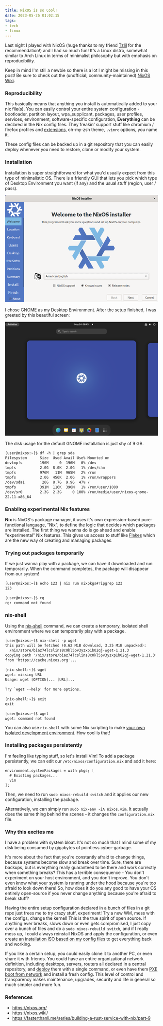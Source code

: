 ```yaml
---
title: NixOS is so Cool!
date: 2023-05-26 01:02:15
tags:
- tech
- linux
---
```


Last night I played with NixOS (huge thanks to my friend [Tzlil](https://tzlil.net) for the recommendation!) and I had so much fun! It's a Linux distro, somewhat similar to Arch Linux in terms of minimalist philosophy but with emphasis on reproducibility.

Keep in mind I'm still a newbie so there is a lot I might be missing in this post! Be sure to check out the (unofficial, community-maintained) [NixOS Wiki](https://nixos.wiki/).

### Reproducibility
This basically means that anything you install is automatically added to your nix file(s). You can easily control your entire system configuration - bootloader, partition layout, wpa_supplicant, packages, user profiles, services, environment, software-specific configuration, **Everything** can be declared in the Nix config files. They freakin' support stuff like chromium / firefox profiles and [extensions](https://search.nixos.org/options?channel=unstable&show=programs.chromium.extensions&from=0&size=50&sort=relevance&type=packages&query=programs.chromium), oh-my-zsh theme, `.vimrc` options, you name it.

These config files can be backed up in a git repository that you can easily deploy whenever you need to restore, clone or modify your system.

### Installation
Installation is super straightforward for what you'd usually expect from this type of minimalistic OS. There is a friendly GUI that lets you pick which type of Desktop Environment you want (if any) and the usual stuff (region, user / pass).

![](/images/nixos-installer.png)

I chose GNOME as my Desktop Environment. After the setup finished, I was greeted by this beautiful screen:

![](/images/nixos-installed.png)

The disk usage for the default GNOME installation is just shy of 9 GB.
```
[user@nixos:~]$ df -h | grep sda
Filesystem      Size  Used Avail Use% Mounted on
devtmpfs        196M     0  196M   0% /dev
tmpfs           2.0G  8.0K  2.0G   1% /dev/shm
tmpfs           976M   11M  965M   2% /run
tmpfs           2.0G  456K  2.0G   1% /run/wrappers
/dev/sda1        20G  8.7G  9.9G  47% /
tmpfs           391M  116K  390M   1% /run/user/1000
/dev/sr0        2.3G  2.3G     0 100% /run/media/user/nixos-gnome-22.11-x86_64
```

### Enabling experimental Nix features
**Nix** is NixOS's package manager, it uses it's own expression-based pure-functional language, "Nix", to define the logic that decides which packages are installed. The first thing we wanna do is go ahead and enable "experimental" Nix features. This gives us access to stuff like [Flakes](https://nixos.wiki/wiki/Flakes) which are the new way of creating and managing packages.

### Trying out packages temporarily

If we just wanna play with a package, we can have it downloaded and run temporarily.
When the command completes, the package will disappear from our system!

```
[user@nixos:~]$ echo 123 | nix run nixpkgs#ripgrep 123
123

[user@nixos:~]$ rg
rg: command not found
```

### nix-shell

Using the [nix-shell](https://nixos.org/manual/nix/stable/command-ref/nix-shell.html) command, we can create a temporary, isolated shell environment where we can temporarily play with a package.

```
[user@nixos:~]$ nix-shell -p wget
this path will be fetched (0.62 MiB download, 3.25 MiB unpacked):
  /nix/store/biaz74lcslins8c0kl5pv3yzxp1b02qj-wget-1.21.3
copying path '/nix/store/biaz74lcslins8c0kl5pv3yzxp1b02qj-wget-1.21.3' from 'https://cache.nixos.org'...

[nix-shell:~]$ wget
wget: missing URL
Usage: wget [OPTION]... [URL]...

Try `wget --help' for more options.

[nix-shell:~]$ exit
exit

[user@nixos:~]$ wget
wget: command not found
```

You can also use `nix-shell` with some Nix scripting to make [your own isolated development environment](https://nixos.wiki/wiki/Development_environment_with_nix-shell). How cool is that!

### Installing packages persistently
I'm feeling like typing stuff, so let's install Vim!
To add a package persistently, we can edit our `/etc/nixos/configuration.nix` and add it here:
```
environment.systemPackages = with pkgs; [
  # Existing packages...
  vim
];
```

Then, we need to run `sudo nixos-rebuild switch` and it applies our new configuration, installing the package.

Alternatively, we can simply run `sudo nix-env -iA nixos.vim`.
It actually does the same thing behind the scenes - it changes the `configuration.nix` file.

### Why this excites me
I have a problem with system bloat.
It's not so much that I mind some of my disk being consumed by gigabytes of pointless cyber-garbage.

It's more about the fact that you're constantly afraid to change things, because systems become slow and break over time. Sure, there are backups, but is everything really guaranteed to be there and work correctly when something breaks? This has a terrible consequence - You don't experiment on your host environment, and you don't improve. You don't even know what your system is running under the hood because you're too afraid to look down there! So, how does it do you any good to have your OS entirely open-source if you never change anything because you're afraid to break stuff? 

Having the entire setup configuration declared in a bunch of files in a git repo just frees me to try crazy stuff, experiment! Try a new WM, mess with the configs, change the kernel! This is the true spirit of open source. If anything ever breaks, slows down or even gets compromised, I just copy over a bunch of files and do a `sudo nixos-rebuild switch`, and if I really mess up, I could always reinstall NixOS and apply the configuration, or even [create an installation ISO based on my config files](https://nixos.wiki/wiki/Creating_a_NixOS_live_CD) to get everything back and working.

If you like a certain setup, you could easily clone it to another PC, or even share it with friends. You could have an entire organizational network definition, including desktops, servers, routers all declared in a central repository, and [deploy](https://nixops.readthedocs.io/en/latest/overview.html) them with a single command, or even have them [PXE boot from network](https://nixos.wiki/wiki/Netboot) and install a fresh config. This level of control and transparency makes maintenance, upgrades, security and life in general so much simpler and more fun.

### References
- https://nixos.org/
- https://nixos.wiki/
- https://fasterthanli.me/series/building-a-rust-service-with-nix/part-9
